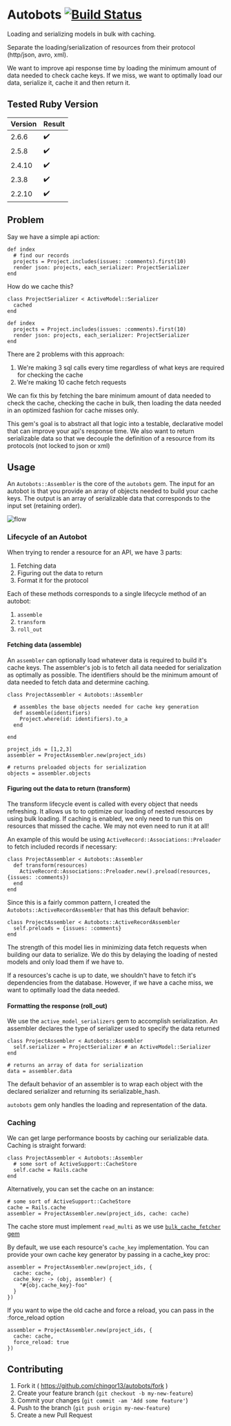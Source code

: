 # Autobots [![Build Status](https://travis-ci.org/chingor13/autobots.png)](https://travis-ci.org/chingor13/autobots)

Loading and serializing models in bulk with caching.

Separate the loading/serialization of resources from their protocol (http/json, avro, xml).

We want to improve api response time by loading the minimum amount of data needed to check cache keys. If we miss, we want to optimally load our data, serialize it, cache it and then return it.

## Tested Ruby Version
| Version     | Result                     |
| ----------- | -------------------------- |
| 2.6.6       | :heavy_check_mark:         |
| 2.5.8       | :heavy_check_mark:         |
| 2.4.10      | :heavy_check_mark:         |
| 2.3.8       | :heavy_check_mark:         |
| 2.2.10      | :heavy_check_mark:         |

## Problem

Say we have a simple api action:

	def index
	  # find our records
	  projects = Project.includes(issues: :comments).first(10)
	  render json: projects, each_serializer: ProjectSerializer
	end

How do we cache this?

    class ProjectSerializer < ActiveModel::Serializer
      cached
    end

    def index
      projects = Project.includes(issues: :comments).first(10)
      render json: projects, each_serializer: ProjectSerializer
    end

There are 2 problems with this approach:

1. We're making 3 sql calls every time regardless of what keys are required for checking the cache
2. We're making 10 cache fetch requests

We can fix this by fetching the bare minimum amount of data needed to check the cache, checking the cache in bulk, then loading the data needed in an optimized fashion for cache misses only.

This gem's goal is to abstract all that logic into a testable, declarative model that can improve your api's response time. We also want to return serializable data so that we decouple the definition of a resource from its protocols (not locked to json or xml)

## Usage

An `Autobots::Assembler` is the core of the `autobots` gem. The input for an autobot is that you provide an array of objects needed to build your cache keys. The output is an array of serializable data that corresponds to the input set (retaining order).

![flow](docs/flow.png)

### Lifecycle of an Autobot

When trying to render a resource for an API, we have 3 parts:

1. Fetching data
2. Figuring out the data to return
3. Format it for the protocol

Each of these methods corresponds to a single lifecycle method of an autobot:

1. `assemble`
2. `transform`
3. `roll_out`


#### Fetching data (assemble)

An `assembler` can optionally load whatever data is required to build it's cache keys. The assembler's job is to fetch all data needed for serialization as optimally as possible. The identifiers should be the minimum amount of data needed to fetch data and determine caching.

	class ProjectAssembler < Autobots::Assembler
	
	  # assembles the base objects needed for cache key generation
	  def assemble(identifiers)
	    Project.where(id: identifiers).to_a
	  end
	
	end

	project_ids = [1,2,3]
	assembler = ProjectAssembler.new(project_ids)
	
	# returns preloaded objects for serialization
	objects = assembler.objects

#### Figuring out the data to return (transform)

The transform lifecycle event is called with every object that needs refreshing. It allows us to to optimize our loading of nested resources by using bulk loading. If caching is enabled, we only need to run this on resources that missed the cache. We may not even need to run it at all!

An example of this would be using `ActiveRecord::Associations::Preloader` to fetch included records if necessary:

	class ProjectAssembler < Autobots::Assembler
	  def transform(resources)
	  	ActiveRecord::Associations::Preloader.new().preload(resources, {issues: :comments})
	  end
	end

Since this is a fairly common pattern, I created the `Autobots::ActiveRecordAssembler` that has this default behavior:

	class ProjectAssembler < Autobots::ActiveRecordAssembler
	  self.preloads = {issues: :comments}
	end

The strength of this model lies in minimizing data fetch requests when building our data to serialize. We do this by delaying the loading of nested models and only load them if we have to.

If a resources's cache is up to date, we shouldn't have to fetch it's dependencies from the database. However, if we have a cache miss, we want to optimally load the data needed.

#### Formatting the response (roll_out)

We use the `active_model_serializers` gem to accomplish serialization. An assembler declares the type of serializer used to specify the data returned


	class ProjectAssembler < Autobots::Assembler
	  self.serializer = ProjectSerializer # an ActiveModel::Serializer
	end
	
	# returns an array of data for serialization
	data = assembler.data

The default behavior of an assembler is to wrap each object with the declared serializer and returning its serializable_hash.

`autobots` gem only handles the loading and representation of the data.

### Caching

We can get large performance boosts by caching our serializable data. Caching is straight forward:

	class ProjectAssembler < Autobots::Assembler
	  # some sort of ActiveSupport::CacheStore
	  self.cache = Rails.cache
	end

Alternatively, you can set the cache on an instance:	

	# some sort of ActiveSupport::CacheStore
	cache = Rails.cache
	assembler = ProjectAssembler.new(project_ids, cache: cache)

The cache store must implement `read_multi` as we use [`bulk_cache_fetcher` gem](https://github.com/justinweiss/bulk_cache_fetcher/)

By default, we use each resource's `cache_key` implementation. You can provide your own cache key generator by passing in a cache_key proc:

	assembler = ProjectAssembler.new(project_ids, {
	  cache: cache,
	  cache_key: -> (obj, assembler) {
	    "#{obj.cache_key}-foo"
	  }
	})

If you want to wipe the old cache and force a reload, you can pass in the :force_reload option

	assembler = ProjectAssembler.new(project_ids, {
	  cache: cache,
	  force_reload: true
	})


## Contributing

1. Fork it ( https://github.com/chingor13/autobots/fork )
2. Create your feature branch (`git checkout -b my-new-feature`)
3. Commit your changes (`git commit -am 'Add some feature'`)
4. Push to the branch (`git push origin my-new-feature`)
5. Create a new Pull Request
